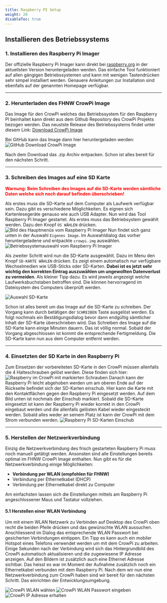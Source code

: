 ```yaml
---
title: Raspberry PI Setup
weight: 20
disableToc: true
---
```


## Installieren des Betriebssystems

### 1. Installieren des Raspberry Pi Imager

Der offizielle Raspberry Pi Imager kann direkt bei [raspberry.org](https://www.raspberrypi.org/software/) in der
aktuellsten Version heruntergeladen werden. Das einfache Tool funktioniert auf allen gängigen Betriebssystemen und kann
mit wenigen Tastendrücken sehr simpel installiert werden. Genauere Anleitungen zur Installation sind ebenfalls auf der
genannten Homepage verfügbar.

---

### 2. Herunterladen des FHNW CrowPi Image

Das Image für den CrowPi welches das Betriebssystem für den Raspberry PI beinhaltet kann direkt aus dem Github
Repository des CrowPi Projekts bezogen werden. Das neustste Release des Betriebssystems findet unter diesem Link:
[Download CrowPi Image](https://github.com/ppmathis/fhnw-crowpi/releases/latest)

Bei GitHub kann das Image dann hier heruntergeladen werden:
![GitHub Download CrowPi Image](/fhnw-crowpi/images/setup/download-crowpi-image.JPG)

Nach dem Download das .zip Archiv entpacken. Schon ist alles bereit für den nächsten Schritt.

---

### 3. Schreiben des Images auf eine SD Karte

 <span style="color:red !important">**Warnung: Beim Schreiben des Images auf die SD-Karte werden sämtliche Daten
 welche sich
noch
darauf befinden überschrieben!**</span>

Als erstes muss die SD-Karte auf dem Computer als Laufwerk verfügbar sein. Dazu gibt es verschiedene Möglichkeiten. Es
eignen sich Kartenlesegeräte genauso wie auch USB Adapter.
Nun wird das Tool Raspberry Pi Imager gestartet. Als erstes muss das Betriebsystem gewählt werden. Dazu den Knopf `OS
WÄHLEN` drücken.
![Bild des Hauptmenüs vom Raspberry Pi Imager](/fhnw-crowpi/images/setup/mainmenu-raspberrypi-imager.JPG)
Nun findet sich ganz unten in der Auswahl `Eigenes Image`. Im Auswahldialog das vorher heruntergeladene und entpackte
 `crowpi.img` auswählen.
![Betriebssystemauswahl vom Raspberry Pi Imager](/fhnw-crowpi/images/setup/selectos-raspberrypi-imager.JPG)

Als zweiter Schritt wird nun die SD-Karte ausgewählt. Dazu im Menu den Knopf `SD-KARTE WÄHLEN` drücken. Es zeigt einem
automatisch nur verfügbare Wechselmedien wie USB-Sticks oder SD-Karten. **Dabei ist es jetzt sehr wichtig den
korrekten Eintrag auszuwählen um ungewollten Datenverlust zu vermeiden**. Als kleiner Tipp dazu. Es wird jeweils
angezeigt welche Laufwerksbuchstaben betroffen sind. Die können hervorragend im Dateisystem des Computers überprüft
werden.

![Auswahl SD-Karte](/fhnw-crowpi/images/setup/selectsdcard-raspberrypi-imager.JPG)

Schon ist alles bereit um das Image auf die SD-Karte zu schreiben. Der Vorgang kann durch betätigen der `SCHREIBEN`
Taste ausgelöst werden. Es folgt nochmals ein Bestätigungsdialog bevor dann endgültig sämtlicher Inhalt der SD-Karte
überschrieben wird. Das Schreiben des Image auf die SD-Karte kann einige Minuten dauern. Das ist völlig normal. Sobald
der Vorgang abgeschlossen ist kommt die entsprechende Fertigmeldung. Die SD-Karte kann nun aus dem Computer entfernt
werden.

---

### 4. Einsetzten der SD Karte in den Raspberry Pi

Zum Einsetzen der vorbereiteten SD-Karte in den CrowPi müssen allenfalls die 4 Halteschrauben gelöst werden. Diese
finden sich hier:
![Raspberry im CrowPi mit markierten Schrauben](/fhnw-crowpi/images/setup/crowpi-raspberrypi-screws.JPG?height=600px)
Danach kann der Raspberry Pi leicht abgehoben werden um am oberen Ende auf der Rückseite befindet sich der SD-Karten
einschub. Hier kann die Karte mit den Kontaktflächen gegen den Raspberry Pi eingesetzt werden. Auf dem Bild unten ist
nochmals der Einschub markiert. Sobald die SD-Karte eingesetzt ist kann der Raspberry Pi wieder korrekt in den CrowPi
eingebaut werden und die allenfalls gelösten Kabel wieder eingesteckt werden. Sobald alles weder an seinem Platz ist
kann der CrowPi mit dem Strom verbunden werden.
 ![Raspberry Pi SD-Karten Einschub](/fhnw-crowpi/images/setup/crowpi-raspberrypi-sdslot.JPG?height=600px)

---

### 5. Herstellen der Netzwerkverbindung
Einzig die Netzwerkverbindung des frisch gestarteten Raspberry Pi muss noch manuell getätigt werden. Ansonsten sind alle
 Einstellungen bereits optimal im FHNW CrowPi Image enthalten. Nun gibt es für die Netzwerkverbindung einige
 Möglichkeiten:

 - **Verbindung per WLAN (empfohlen für FHNW)**
 - Verbindung per Ethernetkabel (DHCP)
 - Verbindung per Ethernetkabel direkt zu Computer

Am einfachsten lassen sich die Einstellungen mittels am Raspberry Pi angeschlossener Maus und Tastatur vollziehen.

#### 5.1 Herstellen einer WLAN Verbindung
Um mit einem WLAN Netzwerk zu Verbinden auf Desktop des CrowPi oben recht die beiden Pfeile drücken und das gewünschte
WLAN aussuchen. Anschliessend im Dialog das entsprechende WLAN Passwort bei gesicherten Verbindungen eintippen. Ein Tipp
 es kann auch ein mobiler Hotspot eines Telefons verwendet werden um mit dem CrowPi zu arbeiten. Einige Sekunden nach
 der Verbindung wird sich das Hintergrundbild des CrowPi automatisch aktualisieren und die zugewiesene IP Adresse
 anzeigen. Auf den Bildern ist zusätzlich auch eine Ethernet Adresse sichtbar. Das heisst es war im Moment der Aufnahme
 zusätzlich noch ein Ethernetkabel verbunden mit dem Raspberry Pi. Nach dem wir nun eine Netzwerkverbindung zum CrowPi
 haben sind wir bereit für den nächsten Schritt. Das einrichten der Entwicklungsumgebung.

 ![CrowPi WLAN wählen](/fhnw-crowpi/images/setup/crowpi-selectwlan.JPG?&width=865px&height=500px)
 ![CrowPi WLAN Passwort eingeben](/fhnw-crowpi/images/setup/crowpi-wlanpassword.JPG?height=500px&width=865px)
 ![CrowPi IP Adresse erhalten](/fhnw-crowpi/images/setup/crowpi-background-ipaddresses.JPG?height=500px&width=865px)
